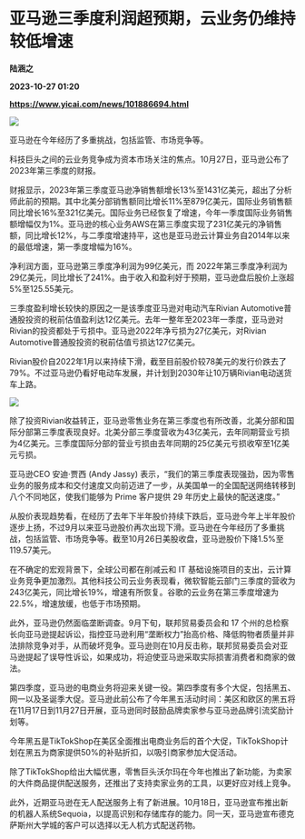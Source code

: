 # 亚马逊三季度利润超预期，云业务仍维持较低增速
**陆涵之**

**2023-10-27 01:20**

**https://www.yicai.com/news/101886694.html**

![](https://imgcdn.yicai.com/uppics/slides/2023/10/03d6226680ffe0671c6517aec2dbe86c.jpg)

亚马逊在今年经历了多重挑战，包括监管、市场竞争等。

科技巨头之间的云业务竞争成为资本市场关注的焦点。10月27日，亚马逊公布了2023年第三季度的财报。

财报显示，2023年第三季度亚马逊净销售额增长13%至1431亿美元，超出了分析师此前的预期。其中北美分部销售额同比增长11%至879亿美元，国际业务销售额同比增长16%至321亿美元。国际业务已经恢复了增速，今年一季度国际业务销售额增幅仅为1%。亚马逊的核心业务AWS在第三季度实现了231亿美元的净销售额，同比增长12%，与二季度增速持平，这也是亚马逊云计算业务自2014年以来的最低增速，第一季度增幅为16%。

净利润方面，亚马逊第三季度净利润为99亿美元，而 2022年第三季度净利润为29亿美元，同比增长了241%。由于收入和盈利好于预期，亚马逊盘后股价上涨超5%至125.55美元。

三季度盈利增长较快的原因之一是该季度亚马逊对电动汽车Rivian Automotive普通股投资的税前估值盈利达12亿美元。去年一整年至2023年一季度，亚马逊对Rivian的投资都处于亏损中。亚马逊2022年净亏损为27亿美元，对Rivian Automotive普通股投资的税前估值亏损达127亿美元。

Rivian股价自2022年1月以来持续下滑，截至目前股价较78美元的发行价跌去了79%。不过亚马逊仍看好电动车发展，并计划到2030年让10万辆Rivian电动送货车上路。

![](https://imgcdn.yicai.com/uppics/images/2023/10/b3c395d5f1d270a635fc500e30d50291.jpg)

除了投资Rivian收益转正，亚马逊零售业务在第三季度也有所改善，北美分部和国际分部第三季度表现良好。北美分部三季度营收为43亿美元，去年同期营业亏损为4亿美元。三季度国际分部的营业亏损由去年同期的25亿美元亏损收窄至1亿美元亏损。

亚马逊CEO 安迪·贾西 (Andy Jassy) 表示，“我们的第三季度表现强劲，因为零售业务的服务成本和交付速度又向前迈进了一步，从美国单一的全国配送网络转移到八个不同地区，使我们能够为 Prime 客户提供 29 年历史上最快的配送速度。”

从股价表现趋势看，在经历了去年下半年股价持续下跌后，亚马逊今年上半年股价逐步上扬，不过9月以来亚马逊股价再次出现下滑。亚马逊在今年经历了多重挑战，包括监管、市场竞争等。截至10月26日美股收盘，亚马逊股价下降1.5%至119.57美元。

在不确定的宏观背景下，全球公司都在削减云和 IT 基础设施项目的支出，云计算业务竞争更加激烈。其他科技公司云业务表现看，微软智能云部门三季度的营收为243亿美元，同比增长19%，增速有所恢复。谷歌的云业务在第三季度增速为22.5%，增速放缓，也低于市场预期。

此外，亚马逊仍然面临垄断调查。9月下旬，联邦贸易委员会和 17 个州的总检察长向亚马逊提起诉讼，指控亚马逊利用“垄断权力”抬高价格、降低购物者质量并非法排除竞争对手，从而破坏竞争。亚马逊则在10月反击称，联邦贸易委员会对亚马逊提起了误导性诉讼，如果成功，将迫使亚马逊采取实际损害消费者和商家的做法。

第四季度，亚马逊的电商业务将迎来关键一役。第四季度有多个大促，包括黑五、网一以及圣诞季大促。亚马逊此前公布了今年黑五活动时间：美区和欧区的黑五将在11月17日到11月27日开展，亚马逊同时鼓励品牌卖家参与亚马逊品牌引流奖励计划等。

今年黑五是TikTokShop在美区全面推出电商业务后的首个大促，TikTokShop计划在黑五为商家提供50%的补贴折扣，以吸引商家参加大促活动。

除了TikTokShop给出大幅优惠，零售巨头沃尔玛在今年也推出了新功能，为卖家的大件商品提供配送服务，还推出了支持卖家业务的工具，以更好应对线上竞争。

此外，近期亚马逊在无人配送服务上有了新进展。10月18日，亚马逊宣布推出新的机器人系统Sequoia，以提高识别和存储库存的能力。同一天，亚马逊宣布德克萨斯州大学城的客户可以选择以无人机方式配送药物。